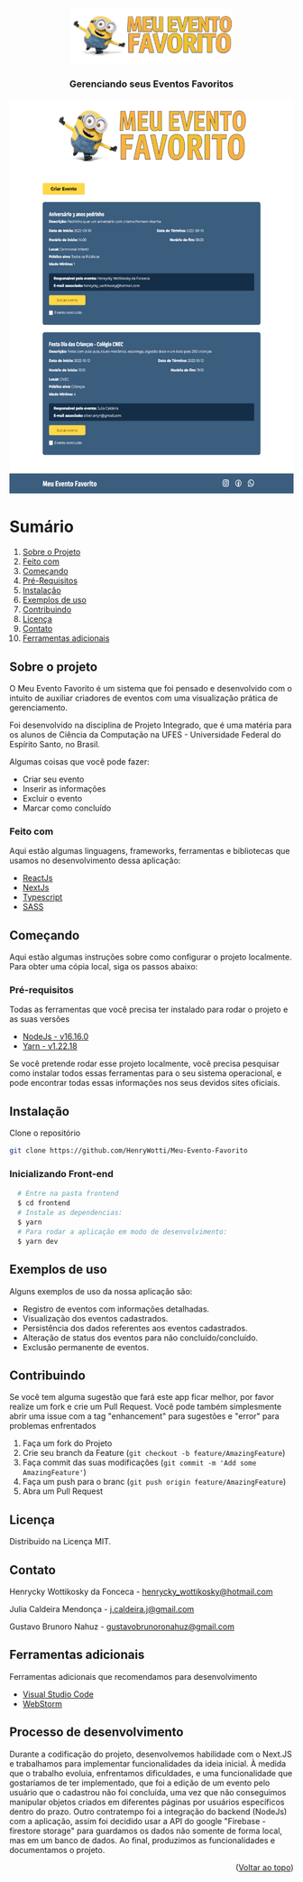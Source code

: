 <div id="top"></div>

<br />
<div align="center">
  <a href="https://github.com/othneildrew/Best-README-Template">
    <img src="frontend/public/images/logo.png" alt="Logo"  height="100">
  </a>

<h3 align="center">Gerenciando seus Eventos Favoritos</h3>

  <p align="center">
  </p>
    <div align="center">
    <img src="frontend/public/images/paginaInicial.png" alt="Página inicial da aplicação" height="700">
  </div>
</div>

  <h1><summary>Sumário</summary></h1>
  <ol>
    <li><a href="#sobre-o-projeto">Sobre o Projeto</a></li>
    <li><a href="#feito-com">Feito com</a></li>
    <li><a href="#comecando">Começando</a></li>
    <li><a href="#pre-requisitos">Pré-Requisitos</a></li>
    <li><a href="#instalacao">Instalação</a></li>
    <li><a href="#exemplos-de-uso">Exemplos de uso</a></li>
    <li><a href="#contribuindo">Contribuindo</a></li>
    <li><a href="#licenca">Licença</a></li>
    <li><a href="#contato">Contato</a></li>
    <li><a href="#ferramentas-adicionais">Ferramentas adicionais</a></li>
  </ol>


<div id="sobre-o-projeto"> </div>

## Sobre o projeto

O Meu Evento Favorito é um sistema que foi pensado e desenvolvido com o intuito de auxiliar criadores de eventos com uma visualização prática de gerenciamento.


Foi desenvolvido na disciplina de Projeto Integrado, que é uma matéria para os alunos de Ciência da Computação na UFES - Universidade Federal do Espírito Santo, no Brasil.

Algumas coisas que você pode fazer:
* Criar seu evento
* Inserir as informações
* Excluir o evento
* Marcar como concluído


<div id="feito-com"> </div>

### Feito com

Aqui estão algumas linguagens, frameworks, ferramentas e bibliotecas que usamos no desenvolvimento dessa aplicação:

* [ReactJs](https://reactjs.org/)
* [NextJs](https://nextjs.org/)
* [Typescript](https://www.typescriptlang.org/)
* [SASS](https://sass-lang.com/)
    



<div id="comecando"> </div>

## Começando

Aqui estão algumas instruções sobre como configurar o projeto localmente. Para obter uma cópia local, siga os passos abaixo:

<div id="pre-requisitos"> </div>

### Pré-requisitos

Todas as ferramentas que você precisa ter instalado para rodar o projeto e as suas versões
* [NodeJs - v16.16.0](https://nodejs.org/en/download/)
* [Yarn - v1.22.18](https://yarnpkg.com/)

Se você pretende rodar esse projeto localmente, você precisa pesquisar como instalar todos essas ferramentas para o seu sistema operacional, e pode encontrar todas essas informações nos seus devidos sites oficiais.

<div id="instalacao"> </div>

## Instalação

Clone o repositório
```sh
git clone https://github.com/HenryWotti/Meu-Evento-Favorito
```

### Inicializando Front-end
```bash
  # Entre na pasta frontend
  $ cd frontend
  # Instale as dependencias:
  $ yarn
  # Para rodar a aplicação em modo de desenvolvimento:
  $ yarn dev
```

<div id="contribuindo"> </div>

## Exemplos de uso

Alguns exemplos de uso da nossa aplicação são:
* Registro de eventos com informações detalhadas.
* Visualização dos eventos cadastrados.
* Persistência dos dados referentes aos eventos cadastrados.
* Alteração de status dos eventos para não concluído/concluído.
* Exclusão permanente de eventos.

## Contribuindo

Se você tem alguma sugestão que fará este app ficar melhor, por favor realize um fork e crie um Pull Request. Você pode também simplesmente abrir uma issue com a tag "enhancement" para sugestões e "error" para problemas enfrentados

1. Faça um fork do Projeto
2. Crie seu branch da Feature (`git checkout -b feature/AmazingFeature`)
3. Faça commit das suas modificações (`git commit -m 'Add some AmazingFeature'`)
4. Faça um push para o branc (`git push origin feature/AmazingFeature`)
5. Abra um Pull Request


<div id="licenca"> </div>

## Licença

Distribuído na Licença MIT.


<div id="contato"> </div>

## Contato

Henrycky Wottikosky da Fonceca - henrycky_wottikosky@hotmail.com

Julia Caldeira Mendonça - j.caldeira.j@gmail.com

Gustavo Brunoro Nahuz - gustavobrunoronahuz@gmail.com

<div id="ferramentas-adicionais"> </div>

## Ferramentas adicionais

Ferramentas adicionais que recomendamos para desenvolvimento

* [Visual Studio Code](https://code.visualstudio.com/)
* [WebStorm](https://www.jetbrains.com/pt-br/webstorm/)

## Processo de desenvolvimento
Durante a codificação do projeto, desenvolvemos habilidade com o Next.JS e trabalhamos para implementar funcionalidades da ideia inicial. À medida que o trabalho evoluia, enfrentamos dificuldades, e uma funcionalidade que gostaríamos de ter implementado, que foi a edição de um evento pelo usuário que o cadastrou não foi concluída, uma vez que não conseguimos manipular objetos criados em diferentes páginas por usuários específicos dentro do prazo. Outro contratempo foi a integração do backend (NodeJs) com a aplicação, assim foi decidido usar a API do google "Firebase - firestore storage" para guardamos os dados não somente de forma local, mas em um banco de dados. Ao final, produzimos as funcionalidades e documentamos o projeto.

<p align="right">(<a href="#top">Voltar ao topo</a>)</p>
